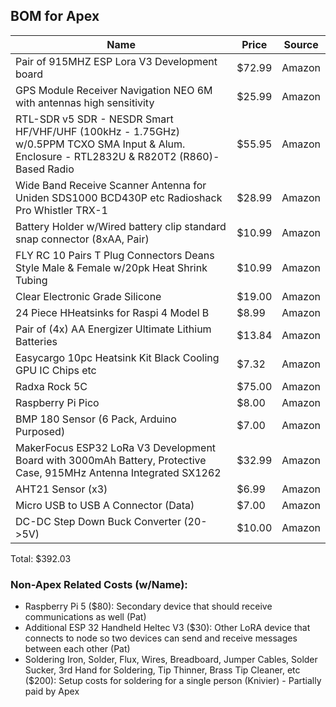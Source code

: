 ## BOM for Apex

| Name                                                                                                                                        | Price  | Source |
| ------------------------------------------------------------------------------------------------------------------------------------------- | ------ | ------ |
| Pair of 915MHZ ESP Lora V3 Development board                                                                                                | $72.99 | Amazon |
| GPS Module Receiver Navigation NEO 6M with antennas high sensitivity                                                                        | $25.99 | Amazon |
| RTL-SDR v5 SDR - NESDR Smart HF/VHF/UHF (100kHz - 1.75GHz) w/0.5PPM TCXO SMA Input & Alum. Enclosure - RTL2832U & R820T2 (R860)-Based Radio | $55.95 | Amazon |
| Wide Band Receive Scanner Antenna for Uniden SDS1000 BCD430P etc Radioshack Pro Whistler TRX-1                                              | $28.99 | Amazon |
| Battery Holder w/Wired battery clip standard snap connector (8xAA, Pair)                                                                    | $10.99 | Amazon |
| FLY RC 10 Pairs T Plug Connectors Deans Style Male & Female w/20pk Heat Shrink Tubing                                                       | $10.99 | Amazon |
| Clear Electronic Grade Silicone                                                                                                             | $19.00 | Amazon |
| 24 Piece HHeatsinks for Raspi 4 Model B                                                                                                     | $8.99  | Amazon |
| Pair of (4x) AA Energizer Ultimate Lithium Batteries                                                                                        | $13.84 | Amazon |
| Easycargo 10pc Heatsink Kit Black Cooling GPU IC Chips etc                                                                                  | $7.32  | Amazon |
| Radxa Rock 5C                                                                                                                               | $75.00 | Amazon |
| Raspberry Pi Pico                                                                                                                           | $8.00  | Amazon |
| BMP 180 Sensor (6 Pack, Arduino Purposed)                                                                                                   | $7.00  | Amazon |
| MakerFocus ESP32 LoRa V3 Development Board with 3000mAh Battery, Protective Case, 915MHz Antenna Integrated SX1262                          | $32.99 | Amazon |
| AHT21 Sensor (x3)                                                                                                                           | $6.99  | Amazon |
| Micro USB to USB A Connector (Data)                                                                                                         | $7.00  | Amazon |
| DC-DC Step Down Buck Converter (20->5V)                                                                                                     | $10.00 | Amazon |
Total: $392.03

### Non-Apex Related Costs (w/Name):
- Raspberry Pi 5 ($80): Secondary device that should receive communications as well (Pat)
- Additional ESP 32 Handheld Heltec V3 ($30): Other LoRA device that connects to node so two devices can send and receive messages between each other (Pat)
- Soldering Iron, Solder, Flux, Wires, Breadboard, Jumper Cables, Solder Sucker, 3rd Hand for Soldering, Tip Thinner, Brass Tip Cleaner, etc ($200): Setup costs for soldering for a single person (Knivier) - Partially paid by Apex
